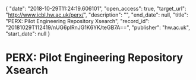 {
  "date": "2018-10-29T11:24:19.606101", 
  "open_access": true, 
  "target_url": "http://www.icbl.hw.ac.uk/perx/", 
  "description": "", 
  "end_date": null, 
  "title": "PERX: Pilot Engineering Repository Xsearch", 
  "record_id": "20181029T112419/nUG6plRnJG1K6YK/teGB7A==", 
  "publisher": "hw.ac.uk", 
  "start_date": null
}

# PERX: Pilot Engineering Repository Xsearch

